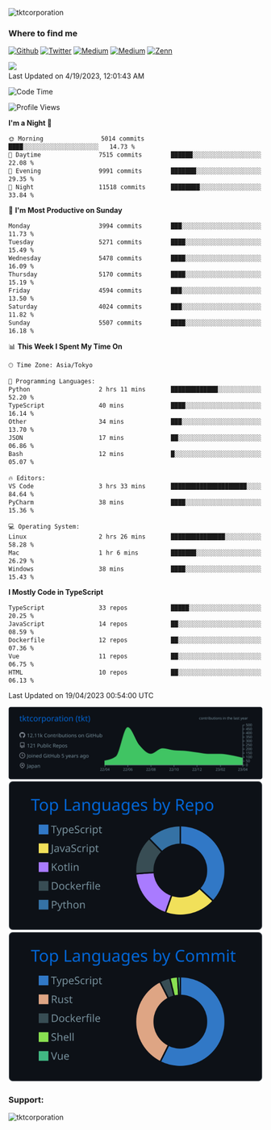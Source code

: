 <p align="left"> <img src="https://komarev.com/ghpvc/?username=tktcorporation&label=Profile%20views&color=0e75b6&style=flat" alt="tktcorporation" /> </p>

<h3>Where to find me</h3>
<p>
<a href="https://github.com/tktcorporation" target="_blank"><img alt="Github" src="https://img.shields.io/badge/GitHub-%2312100E.svg?&style=for-the-badge&logo=Github&logoColor=white" /></a>
<a href="https://twitter.com/tktcorporation" target="_blank"><img alt="Twitter" src="https://img.shields.io/badge/twitter-%231DA1F2.svg?&style=for-the-badge&logo=twitter&logoColor=white" /></a>
<a href="https://www.linkedin.com/in/tktcorporation" target="_blank"><img alt="Medium" src="https://img.shields.io/badge/linkdin-0a66c2.svg?&style=for-the-badge&logo=linkedin&logoColor=white" /></a>
<a href="https://qiita.com/tktcorporation" target="_blank"><img alt="Medium" src="https://img.shields.io/badge/qiita-55C500.svg?&style=for-the-badge&logo=qiita&logoColor=white" /></a>
<a href="https://zenn.dev/tktcorporation" target="_blank"><img alt="Zenn" src="https://img.shields.io/badge/Zenn-3EA8FF.svg?&style=for-the-badge&logo=Zenn&logoColor=white" /></a>
</p>

<!--START_SECTION:lapras-card-->
<a href="https://lapras.com/public/tktcorporation" target="_blank" rel="noopener noreferrer"><img src="https://lapras-card-generator.vercel.app/api/svg?e=3.9&b=3.48&i=3.58&b1=%23232323&b2=%236d6d6d&i1=%23212121&i2=%23818181&l=en" width="300" ></a>  
Last Updated on 4/19/2023, 12:01:43 AM
<!--END_SECTION:lapras-card-->
  
<!--START_SECTION:waka-->
![Code Time](http://img.shields.io/badge/Code%20Time-931%20hrs%2025%20mins-blue)

![Profile Views](http://img.shields.io/badge/Profile%20Views-9-blue)

**I'm a Night 🦉** 

```text
🌞 Morning                5014 commits        ████░░░░░░░░░░░░░░░░░░░░░   14.73 % 
🌆 Daytime                7515 commits        ██████░░░░░░░░░░░░░░░░░░░   22.08 % 
🌃 Evening                9991 commits        ███████░░░░░░░░░░░░░░░░░░   29.35 % 
🌙 Night                  11518 commits       ████████░░░░░░░░░░░░░░░░░   33.84 % 
```
📅 **I'm Most Productive on Sunday** 

```text
Monday                   3994 commits        ███░░░░░░░░░░░░░░░░░░░░░░   11.73 % 
Tuesday                  5271 commits        ████░░░░░░░░░░░░░░░░░░░░░   15.49 % 
Wednesday                5478 commits        ████░░░░░░░░░░░░░░░░░░░░░   16.09 % 
Thursday                 5170 commits        ████░░░░░░░░░░░░░░░░░░░░░   15.19 % 
Friday                   4594 commits        ███░░░░░░░░░░░░░░░░░░░░░░   13.50 % 
Saturday                 4024 commits        ███░░░░░░░░░░░░░░░░░░░░░░   11.82 % 
Sunday                   5507 commits        ████░░░░░░░░░░░░░░░░░░░░░   16.18 % 
```


📊 **This Week I Spent My Time On** 

```text
🕑︎ Time Zone: Asia/Tokyo

💬 Programming Languages: 
Python                   2 hrs 11 mins       █████████████░░░░░░░░░░░░   52.20 % 
TypeScript               40 mins             ████░░░░░░░░░░░░░░░░░░░░░   16.14 % 
Other                    34 mins             ███░░░░░░░░░░░░░░░░░░░░░░   13.70 % 
JSON                     17 mins             ██░░░░░░░░░░░░░░░░░░░░░░░   06.86 % 
Bash                     12 mins             █░░░░░░░░░░░░░░░░░░░░░░░░   05.07 % 

🔥 Editors: 
VS Code                  3 hrs 33 mins       █████████████████████░░░░   84.64 % 
PyCharm                  38 mins             ████░░░░░░░░░░░░░░░░░░░░░   15.36 % 

💻 Operating System: 
Linux                    2 hrs 26 mins       ███████████████░░░░░░░░░░   58.28 % 
Mac                      1 hr 6 mins         ███████░░░░░░░░░░░░░░░░░░   26.29 % 
Windows                  38 mins             ████░░░░░░░░░░░░░░░░░░░░░   15.43 % 
```

**I Mostly Code in TypeScript** 

```text
TypeScript               33 repos            █████░░░░░░░░░░░░░░░░░░░░   20.25 % 
JavaScript               14 repos            ██░░░░░░░░░░░░░░░░░░░░░░░   08.59 % 
Dockerfile               12 repos            ██░░░░░░░░░░░░░░░░░░░░░░░   07.36 % 
Vue                      11 repos            ██░░░░░░░░░░░░░░░░░░░░░░░   06.75 % 
HTML                     10 repos            ██░░░░░░░░░░░░░░░░░░░░░░░   06.13 % 
```




 Last Updated on 19/04/2023 00:54:00 UTC
<!--END_SECTION:waka-->

[![](https://raw.githubusercontent.com/tktcorporation/tktcorporation/master/profile-summary-card-output/github_dark/0-profile-details.svg)](https://github.com/vn7n24fzkq/github-profile-summary-cards)
[![](https://raw.githubusercontent.com/tktcorporation/tktcorporation/master/profile-summary-card-output/github_dark/1-repos-per-language.svg)](https://github.com/vn7n24fzkq/github-profile-summary-cards) [![](https://raw.githubusercontent.com/tktcorporation/tktcorporation/master/profile-summary-card-output/github_dark/2-most-commit-language.svg)](https://github.com/vn7n24fzkq/github-profile-summary-cards)

<h3 align="left">Support:</h3>
<p><a href="https://www.buymeacoffee.com/tktcorporation"> <img align="left" src="https://cdn.buymeacoffee.com/buttons/v2/default-yellow.png" height="50" width="210" alt="tktcorporation" /></a></p><br><br>
